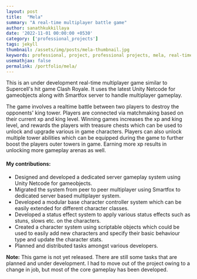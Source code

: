 ```yaml
---
layout: post
title:  "Mela"
summary: "A real-time multiplayer battle game"
author: sanathkukkillaya
date: '2022-11-01 00:00:00 +0530'
category: ['professional_projects']
tags: jekyll
thumbnail: /assets/img/posts/mela-thumbnail.jpg
keywords: professional, project, professional projects, mela, real-time multiplayer, multiplayer, online arena, kings, towers, combat, spells, abilities, pathfinding, dedicater server, smartfox, unity netcode for gameobjects, netcode, modular, status effect
usemathjax: false
permalink: /portfolio/mela/
---
```

This is an under development real-time multiplayer game similar to Supercell's hit game Clash Royale. It uses the latest Unity Netcode for gameobjects along with Smartfox server to handle multiplayer gameplay.

The game involves a realtime battle between two players to destroy the opponents' king tower. Players are connected via matchmaking based on their current xp and king level. Winning games increases the xp and king level, and rewards the players with treasure chests which can be used to unlock and upgrade various in game characters. Players can also unlock multiple tower abilities which can be equipped during the game to further boost the players outer towers in game. Earning more xp results in unlocking more gameplay arenas as well.

#### My contributions:
- Designed and developed a dedicated server gameplay system using Unity Netcode for gameobjects.
- Migrated the system from peer to peer multiplayer using Smartfox to dedicated server based multiplayer system.
- Developed a modular base character controller system which can be easily extended for different character classes.
- Developed a status effect system to apply various status effects such as stuns, slows etc. on the characters.
- Created a character system using scriptable objects which could be used to easily add new characters and specify their basic behaviour type and update the character stats.
- Planned and distributed tasks amongst various developers.

**Note:** This game is not yet released. There are still some tasks that are planned and under development. I had to move out of the project owing to a change in job, but most of the core gameplay has been developed.